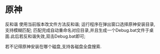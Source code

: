 # 原神
反和谐
使用当前版本改文件方法反和谐;
运行程序在弹出窗口选择原神安装目录,支持模糊匹配;
匹配完成自动重命名对应目录,并且生成一个Debug.bat文件于桌面.此后若反和谐失效,双击Debug.bat即可;


若不记得原神安装在哪个磁盘,支持各磁盘全盘搜索.

